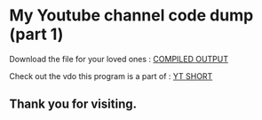 # My Youtube channel code dump (part 1)
Download the file for your loved ones : [COMPILED OUTPUT](https://github.com/debosdev/yt-mat-1/releases/download/v1.0/love.exe)

Check out the vdo this program is a part of : [YT SHORT](https://www.youtube.com/shorts/UqTgR5JuX2Y)

## Thank you for visiting.
